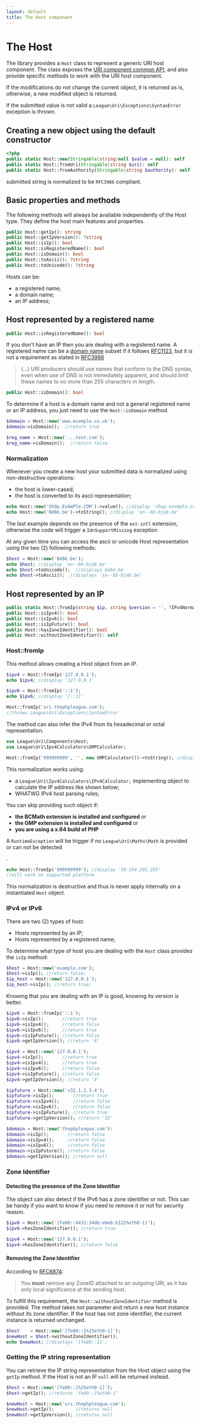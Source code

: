 ```yaml
---
layout: default
title: The Host component
---
```


The Host
=======

The library provides a `Host` class to represent a generic URI host component. The class exposes the [URI component common API](/components/7.0/),
and also provide specific methods to work with the URI host component.

<p class="message-notice">If the modifications do not change the current object, it is returned as is, otherwise, a new modified object is returned.</p>
<p class="message-warning">If the submitted value is not valid a <code>League\Uri\Exceptions\SyntaxError</code> exception is thrown.</p>

## Creating a new object using the default constructor

~~~php
<?php
public static Host::new(Stringable|string|null $value = null): self
public static Host::fromUri(Stringable|string $uri): self
public static Host::fromAuthority(Stringable|string $authority): self
~~~

<p class="message-notice">submitted string is normalized to be <code>RFC3986</code> compliant.</p>

## Basic properties and methods

The following methods will always be available independently of the Host type. They define the host main features and properties.

~~~php
public Host::getIp(): string
public Host::getIpVersion(): ?string
public Host::isIp(): bool
public Host::isRegisteredName(): bool
public Host::isDomain(): bool
public Host::toAscii(): ?string
public Host::toUnicode(): ?string
~~~

Hosts can be:
 
- a registered name;
- a domain name;
- an IP address;

## Host represented by a registered name

~~~php
public Host::isRegisteredName(): bool
~~~

If you don't have an IP then you are dealing with a registered name. A registered name can be a [domain name](http://tools.ietf.org/html/rfc1034) subset
if it follows [RFC1123](http://tools.ietf.org/html/rfc1123#section-2.1), but it is not a requirement as stated
in [RFC3986](https://tools.ietf.org/html/rfc3986#section-3.2.2)

> (...) URI producers should use names that conform to the DNS syntax, even when use of DNS is not immediately apparent, and should limit these names to no more than 255 characters in length.

~~~php
public Host::isDomain(): bool
~~~

To determine if a host is a domain name and not a general registered name or an IP address, you just need to use the `Host::isDomain` method.

~~~php
$domain = Host::new('www.example.co.uk');
$domain->isDomain();  //return true

$reg_name = Host::new('...test.com');
$reg_name->isDomain();  //return false
~~~

### Normalization

Whenever you create a new host your submitted data is normalized using non-destructive operations:

- the host is lower-cased;
- the host is converted to its ascii representation;

~~~php
echo Host::new('ShOp.ExAmPle.COM')->value(); //display 'shop.example.com'
echo Host::new('BéBé.be')->toString(); //display 'xn--bb-bjab.be'
~~~

<p class="message-warning">The last example depends on the presence of the <code>ext-intl</code> extension, otherwise the code will trigger a <code>IdnSupportMissing</code> exception</p>

At any given time you can access the ascii or unicode Host representation using the two (2) following methods:

~~~php
$host = Host::new('BéBé.be');
echo $host; //display 'xn--bb-bjab.be'
echo $host->toUnicode();  //displays bébé.be
echo $host->toAscii();  //displays 'xn--bb-bjab.be'
~~~

## Host represented by an IP

~~~php
public static Host::fromIp(string $ip, string $version = '', ?IPv4Normalizer $ipV4Normalizer = null): self
public Host::isIpv4(): bool
public Host::isIpv6(): bool
public Host::isIpFuture(): bool
public Host::hasZoneIdentifier(): bool
public Host::withoutZoneIdentifier(): self
~~~

### Host::fromIp

This method allows creating a Host object from an IP.

~~~php
$ipv4 = Host::fromIp('127.0.0.1');
echo $ipv4; //display '127.0.0.1'

$ipv6 = Host::fromIp('::1');
echo $ipv6; //display '[::1]'

Host::fromIp('uri.thephpleague.com');
//throws League\Uri\Exceptions\SyntaxError
~~~

The method can also infer the IPv4 from its hexadecimal or octal representation. 

~~~php
use League\Uri\Components\Host;
use League\Uri\Ipv4Calculators\GMPCalculator;

Host::fromIp('999999999', '', new GMPCalculator())->toString(); //display '59.154.201.255'
~~~

This normalization works using:
 
- a `League\Uri\Ipv4Calculators\IPv4Calculator;` implementing object to calculate the IP address like shown below;
- WHATWG IPv4 host parsing rules;

You can skip providing such object if:

- **the BCMath extension is installed and configured** or
- **the GMP extension is installed and configured** or
- **you are using a x.64 build of PHP**

<p class="message-warning">A <code>RuntimeException</code> will be trigger if no <code>League\Uri\Maths\Math</code> is provided or can not be detected</p>.

~~~php
echo Host::fromIp('999999999'); //display '59.154.201.255'
//will work on supported platform 
~~~

<p class="message-warning">This normalization is destructive and thus is never apply internally on a instantiated <code>Host</code> object.</p>

### IPv4 or IPv6

There are two (2) types of host:

- Hosts represented by an IP;
- Hosts represented by a registered name;

To determine what type of host you are dealing with the `Host` class provides the `isIp` method:

~~~php
$host = Host::new('example.com');
$host->isIp(); //return false;
$ip_host = Host::new('127.0.0.1');
$ip_host->isIp(); //return true;
~~~

Knowing that you are dealing with an IP is good, knowing its version is better.

~~~php
$ipv6 = Host::fromIp('::1');
$ipv6->isIp();       //return true
$ipv6->isIpv4();     //return false
$ipv6->isIpv6();     //return true
$ipv6->isIpFuture(); //return false
$ipv6->getIpVersion(); //return '6'

$ipv4 = Host::new('127.0.0.1');
$ipv4->isIp();       //return true
$ipv4->isIpv4();     //return true
$ipv4->isIpv6();     //return false
$ipv4->isIpFuture(); //return false
$ipv4->getIpVersion(); //return '4'

$ipfuture = Host::new('v32.1.2.3.4');
$ipfuture->isIp();       //return true
$ipfuture->isIpv4();     //return false
$ipfuture->isIpv6();     //return false
$ipfuture->isIpFuture(); //return true
$ipfuture->getIpVersion(); //return '32'

$domain = Host::new('thephpleague.com'):
$domain->isIp();       //return false
$domain->isIpv4();     //return false
$domain->isIpv6();     //return false
$domain->isIpFuture(); //return false
$domain->getIpVersion(); //return null
~~~

### Zone Identifier

#### Detecting the presence of the Zone Identifier

The object can also detect if the IPv6 has a zone identifier or not. This can be handy if you want to know if you need to remove it or not for security reason.

~~~php
$ipv6 = Host::new('[Fe80::4432:34d6:e6e6:b122%eth0-1]');
$ipv6->hasZoneIdentifier(); //return true

$ipv4 = Host::new('127.0.0.1');
$ipv4->hasZoneIdentifier(); //return false
~~~

#### Removing the Zone Identifier

According to [RFC6874](http://tools.ietf.org/html/rfc6874#section-4):

> You **must** remove any ZoneID attached to an outgoing URI, as it has only local significance at the sending host.

To fulfill this requirement, the `Host::withoutZoneIdentifier` method is provided. The method takes not parameter and return a new host instance without its zone identifier. If the host has not zone identifier, the current instance is returned unchanged.

~~~php
$host    = Host::new('[fe80::1%25eth0-1]');
$newHost = $host->withoutZoneIdentifier();
echo $newHost; //displays '[fe80::1]';
~~~

### Getting the IP string representation

You can retrieve the IP string representation from the Host object using the `getIp` method. If the Host is not an IP `null` will be returned instead.

~~~php
$host = Host::new('[fe80::1%25eth0-1]');
$host->getIp(); //returns 'fe80::1%eth0-1'

$newHost = Host::new('uri.thephpleague.com');
$newHost->getIp();        //returns null
$newHost->getIpVersion(); //returns null
~~~
